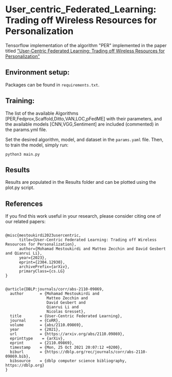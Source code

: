 # User_centric_Federated_Learning: Trading off Wireless Resources for Personalization
Tensorflow implementation of the algorithm "PER" implemented in the paper titled ["User-Centric Federated Learning: Trading off Wireless Resources for Personalization"](https://arxiv.org/abs/2304.12930) <br/>



## Environment setup:
Packages can be found in `requirements.txt`.

## Training:

The list of the available Algorithms [PER,Fedprox,Scaffold,Ditto,VAN,LOC,pFedME] with their parameters, and the available models [CNN,VGG,Sentiment] are included (commented) in the params.yml file.

Set the desired algorithm, model, and dataset in the `params.yaml` file. Then, to train the model, simply run:

```
python3 main.py
```
## Results
Results are populated in the Results folder and can be plotted using the plot.py script.

## References
If you find this work useful in your research, please consider citing one of our related papers:
```

@misc{mestoukirdi2023usercentric,
      title={User-Centric Federated Learning: Trading off Wireless Resources for Personalization}, 
      author={Mohamad Mestoukirdi and Matteo Zecchin and David Gesbert and Qianrui Li},
      year={2023},
      eprint={2304.12930},
      archivePrefix={arXiv},
      primaryClass={cs.LG}
}


@article{DBLP:journals/corr/abs-2110-09869,
  author       = {Mohamad Mestoukirdi and
                  Matteo Zecchin and
                  David Gesbert and
                  Qianrui Li and
                  Nicolas Gresset},
  title        = {User-Centric Federated Learning},
  journal      = {CoRR},
  volume       = {abs/2110.09869},
  year         = {2021},
  url          = {https://arxiv.org/abs/2110.09869},
  eprinttype    = {arXiv},
  eprint       = {2110.09869},
  timestamp    = {Mon, 25 Oct 2021 20:07:12 +0200},
  biburl       = {https://dblp.org/rec/journals/corr/abs-2110-09869.bib},
  bibsource    = {dblp computer science bibliography, https://dblp.org}
}
```
